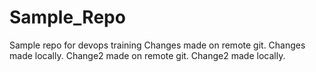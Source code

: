 # Sample_Repo
Sample repo for devops training
Changes made on remote git.
Changes made locally.
Change2 made on remote git.
Change2 made locally.

